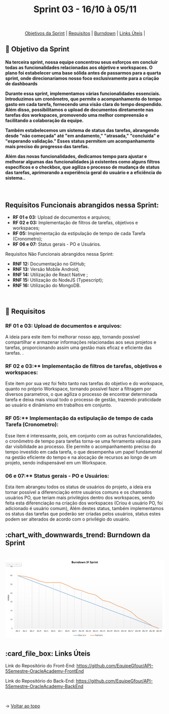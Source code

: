 <p align="center">
<h1 align="center"> Sprint 03 - 16/10 à 05/11 </h1>
<br id="topo">
<p align="center">
    <a href="#Objetivo">Objetivos da Sprint</a>  |  
    <a href="#entregas">Requisitos</a>  |
    <a href="#burndown">Burndown</a>  |
    <a href="#links">Links Úteis</a>  |     
</p>

<span id="Objetivo">
<h2> 🎯 Objetivo da Sprint</h2>
<h4> 

Na terceira sprint, nossa equipe concentrou seus esforços em concluir todas as funcionalidades relacionadas aos objetivo e workspaces. O plano foi estabelecer uma base sólida antes de passarmos para a quarta sprint, onde direcionaríamos nosso foco exclusivamente para a criação de dashboards

Durante essa sprint, implementamos várias funcionalidades essenciais. Introduzimos um cronômetro, que permite o acompanhamento do tempo gasto em cada tarefa, fornecendo uma visão clara do tempo despendido. Além disso, possibilitamos o upload de documentos diretamente nas tarefas dos workspaces, promovendo uma melhor compreensão e facilitando a colaboração da equipe.

Também estabelecemos um sistema de status das tarefas, abrangendo desde "não começada" até "em andamento," "atrasada," "concluída" e "esperando validação." Esses status permitem um acompanhamento mais preciso do progresso das tarefas.

Além das novas funcionalidades, dedicamos tempo para ajustar e melhorar algumas das funcionalidades já existentes como alguns filtros específicos e o checkbox, que agiliza o processo de mudança de status das tarefas, aprimorando a experiência geral do usuário e a eficiência do sistema..
</h4>
<br>
    
<h2>Requisitos Funcionais abrangidos nessa Sprint:</h2>

- **RF 01 e 03:** Upload de documentos e arquivos;
- **RF 02 e 03:** Implementação de filtros de tarefas, objetivos e workspaces;
- **RF 05:** Implementação da estipulação de tempo de cada Tarefa (Cronometro);
- **RF 06 e 07:** Status gerais - PO e Usuários.

<p>Requisitos Não Funcionais abrangidos nessa Sprint:</p>

- **RNF 12:** Documentação no GitHub;
- **RNF 13:** Versão Mobile Android;
- **RNF 14:** Utilização de React Native ;
- **RNF 15:** Utilização do NodeJS (Typescript);
- **RNF 16:** Utilização do MongoDB.

<br>

<span id="entregas">
<h2> 📑 Requisitos</h2>

### **RF 01 e 03:** Upload de documentos e arquivos:
A ideia para este item foi melhorar nosso app, tornando possível compartilhar e armazenar informações relacionadas aos seus projetos e tarefas, proporcionando assim uma gestão mais eficaz e eficiente das tarefas. .
<br>

### RF 02 e 03:** Implementação de filtros de tarefas, objetivos e workspaces:
Este item por sua vez foi feito tanto nas tarefas do objetivo e do workspace, quanto no próprio Workspace, tornando possível fazer a filtragem por diversos parametros, o que agiliza o processo de encontrar determinada tarefa e deixa mais visual todo o processo de gestão, trazendo praticidade ao usuário e dinâmismo em trabalhos em conjunto.
<br>

### RF 05:** Implementação da estipulação de tempo de cada Tarefa (Cronometro):
Esse item é interessante, pois, em conjunto com as outras funcionalidades, o cronômetro de tempo para tarefas torna-se uma ferramenta valiosa para dar visibilidade ao processo. Ele permite o acompanhamento preciso do tempo investido em cada tarefa, o que desempenha um papel fundamental na gestão eficiente do tempo e na alocação de recursos ao longo de um projeto, sendo indispensável em um Workspace.
<br>

### 06 e 07:** Status gerais - PO e Usuários:
Esta item abrangeu todos os status de usuários do projeto, a ideia era tornar possível a diferenciação entre usuários comuns e os chamados usuários PO, que teriam mais privilégios dentro dos workspaces, sendo feita esta diferenciação na criação dos workspaces (Criou é usuário PO, foi adicionado é usuário comum), Além destes status, também implementamos os status das tarefas que poderão ser criadas pelos usuários, status estes podem ser alterados de acordo com o privilégio do usuário.
<br>

<span id="burndown">
<h2>:chart_with_downwards_trend: Burndown da Sprint</h2>


<h1 align="center">
<img src="/img/burndown.png" alt="Burndown" /></h1>

<span id="links">
<h2>:card_file_box: Links Úteis</h2>

Link do Repositório do Front-End: https://github.com/EquipeGfour/API-5Semestre-OracleAcademy-FrontEnd

Link do Repositório do Back-End: https://github.com/EquipeGfour/API-5Semestre-OracleAcademy-BackEnd

<br>

 
 → [Voltar ao topo](#topo)
